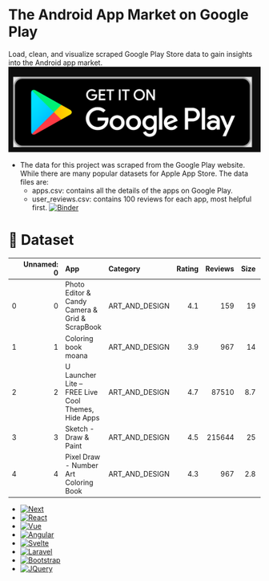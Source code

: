 # The Android App Market on Google Play
Load, clean, and visualize scraped Google Play Store data to gain insights into the Android app market.
<img src="img/google_play_store.png">
* The data for this project was scraped from the Google Play website. While there are many popular datasets for Apple App Store. The data files are:
    * apps.csv: contains all the details of the apps on Google Play.
    * user_reviews.csv: contains 100 reviews for each app, most helpful first. 
[![Binder](https://mybinder.org/badge_logo.svg)](https://mybinder.org/v2/gh/mariembencheikh/DataAnalysis_GooglePlay/main?filepath=notebook.ipynb)
#  :open_file_folder: Dataset
|    |   Unnamed: 0 | App                                                | Category       |   Rating |   Reviews |   Size |   Installs | Type   |   Price | Content Rating   | Genres                    | Last Updated     | Current Ver        | Android Ver   |
|---:|-------------:|:---------------------------------------------------|:---------------|---------:|----------:|-------:|-----------:|:-------|--------:|:-----------------|:--------------------------|:-----------------|:-------------------|:--------------|
|  0 |            0 | Photo Editor & Candy Camera & Grid & ScrapBook     | ART_AND_DESIGN |      4.1 |       159 |   19   |  10000     | Free   |       0 | Everyone         | Art & Design              | January 7, 2018  | 1.0.0              | 4.0.3 and up  |
|  1 |            1 | Coloring book moana                                | ART_AND_DESIGN |      3.9 |       967 |   14   | 500000     | Free   |       0 | Everyone         | Art & Design;Pretend Play | January 15, 2018 | 2.0.0              | 4.0.3 and up  |
|  2 |            2 | U Launcher Lite – FREE Live Cool Themes, Hide Apps | ART_AND_DESIGN |      4.7 |     87510 |    8.7 |      5e+06 | Free   |       0 | Everyone         | Art & Design              | August 1, 2018   | 1.2.4              | 4.0.3 and up  |
|  3 |            3 | Sketch - Draw & Paint                              | ART_AND_DESIGN |      4.5 |    215644 |   25   |      5e+07 | Free   |       0 | Teen             | Art & Design              | June 8, 2018     | Varies with device | 4.2 and up    |
|  4 |            4 | Pixel Draw - Number Art Coloring Book              | ART_AND_DESIGN |      4.3 |       967 |    2.8 | 100000     | Free   |       0 | Everyone         | Art & Design;Creativity   | June 20, 2018    | 1.1                | 4.4 and up    |


* [![Next][Next.js]][Next-url]
* [![React][React.js]][React-url]
* [![Vue][Vue.js]][Vue-url]
* [![Angular][Angular.io]][Angular-url]
* [![Svelte][Svelte.dev]][Svelte-url]
* [![Laravel][Laravel.com]][Laravel-url]
* [![Bootstrap][Bootstrap.com]][Bootstrap-url]
* [![JQuery][JQuery.com]][JQuery-url]

[Next.js]: https://img.shields.io/badge/next.js-000000?style=for-the-badge&logo=nextdotjs&logoColor=white
[Next-url]: https://nextjs.org/
[React.js]: https://img.shields.io/badge/React-20232A?style=for-the-badge&logo=react&logoColor=61DAFB
[React-url]: https://reactjs.org/
[Vue.js]: https://img.shields.io/badge/Vue.js-35495E?style=for-the-badge&logo=vuedotjs&logoColor=4FC08D
[Vue-url]: https://vuejs.org/
[Angular.io]: https://img.shields.io/badge/Angular-DD0031?style=for-the-badge&logo=angular&logoColor=white
[Angular-url]: https://angular.io/
[Svelte.dev]: https://img.shields.io/badge/Svelte-4A4A55?style=for-the-badge&logo=svelte&logoColor=FF3E00
[Svelte-url]: https://svelte.dev/
[Laravel.com]: https://img.shields.io/badge/Laravel-FF2D20?style=for-the-badge&logo=laravel&logoColor=white
[Laravel-url]: https://laravel.com
[Bootstrap.com]: https://img.shields.io/badge/Bootstrap-563D7C?style=for-the-badge&logo=bootstrap&logoColor=white
[Bootstrap-url]: https://getbootstrap.com
[JQuery.com]: https://img.shields.io/badge/jQuery-0769AD?style=for-the-badge&logo=jquery&logoColor=white
[JQuery-url]: https://jquery.com 